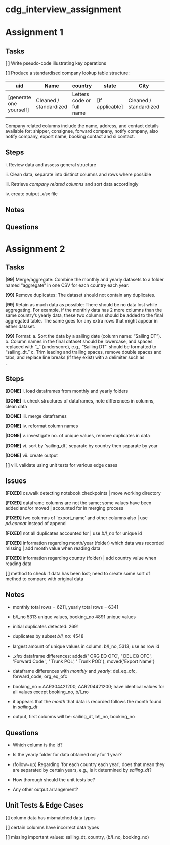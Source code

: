 # cdg_interview_assignment

# Assignment 1

## Tasks

**[ ]** Write pseudo-code illustrating key operations

**[ ]** Produce a standardised company lookup table structure:

| uid | Name | country | state | City | Address | Telephone | url |
| --- | --- | --- | --- | --- | --- | --- | --- |
| [generate one yourself] | Cleaned / standardized | Letters code or full name | [If applicable] | Cleaned / standardized | Cleaned / standardized | +[country]-[phone] | www.[url] |

Company related columns include the name, address, and contact details available for: shipper, consignee, forward company, notify company, also notify company, export name, booking contact and si contact.

## Steps

i. Review data and assess general structure

ii. Clean data, separate into distinct columns and rows where possible

iii. Retrieve *company related columns* and sort data accordingly

iv. create output *.xlsx* file

## Notes

## Questions

# Assignment 2

## Tasks

**[99]** Merge/aggregate: Combine the monthly and yearly datasets to a folder named “aggregate” in one CSV for each country each year.

**[99]** Remove duplicates: The dataset should not contain any duplicates.

**[99]** Retain as much data as possible: There should be no data lost while aggregating. For example, if the monthly data has 2 more columns than the same country’s yearly data, these two columns should be added to the final aggregated table. The same goes for any extra rows that might appear in either dataset.

**[99]** Format:
  a. Sort the data by a sailing date (column name: “Sailing DT”).
  b. Column names in the final dataset should be lowercase, and spaces replaced with “_” (underscore), e.g., “Sailing DT'' should be formatted to “sailing_dt.”
  c. Trim leading and trailing spaces, remove double spaces and tabs, and replace line breaks (if they exist) with a delimiter such as <br>.

## Steps

**[DONE]** i. load dataframes from monthly and yearly folders

**[DONE]** ii. check structures of dataframes, note differences in columns, clean data

**[DONE]** iii. merge dataframes

**[DONE]** iv. reformat column names

**[DONE]** v. investigate no. of unique values, remove duplicates in data

**[DONE]** vi. sort by 'sailing_dt', separate by country then separate by year
 
**[DONE]** vii. create output

**[ ]** viii. validate using unit tests for various edge cases

## Issues

**[FIXED]** os.walk detecting notebook checkpoints | move working directory

**[FIXED]** dataframe columns are not the same; some values have been added and/or moved | accounted for in merging process

**[FIXED]** two columns of 'export_name' and other columns also | use *pd.concat* instead of append

**[FIXED]** not all duplicates accounted for | use *b/l_no* for unique id

**[FIXED]** information regarding month/year (folder) which data was recorded missing | add month value when reading data

**[FIXED]** information regarding country (folder) | add country value when reading data

**[ ]** method to check if data has been lost; need to create some sort of method to compare with original data

## Notes

- monthly total rows = 6211, yearly total rows = 6341

- b/l_no 5313 unique values, booking_no 4891 unique values

- initial duplicates detected: 2691

- duplicates by subset *b/l_no*: 4548

- largest amount of unique values in column: b/l_no, 5313; use as row id

- *.xlsx* dataframe differences: added{' ORG EQ OFC', ' DEL EQ OFC', 'Forward Code ', ' Trunk POL', '  Trunk POD'}, moved{'Export Name'}

- dataframe differences with *monthly* and *yearly*: del_eq_ofc, forward_code, org_eq_ofc
 
- booking_no = AAR304421200, AAR204421200; have identical values for all values except booking_no, b/l_no

- it appears that the *month* that data is recorded follows the month found in *sailing_dt*

- output, first columns will be: sailing_dt, b\l_no, booking_no

## Questions

- Which column is the id?

- Is the yearly folder for data obtained only for 1 year? 

- (follow=up) Regarding 'for each country each year', does that mean they are separated by certain years, e.g., is it determined by *sailing_dt*?

- How thorough should the unit tests be?

- Any other output arrangement?

## Unit Tests & Edge Cases

**[ ]** column data has mismatched data types

**[ ]** certain columns have incorrect data types

**[ ]** missing important values: sailing_dt, country, (b/l_no, booking_no)

